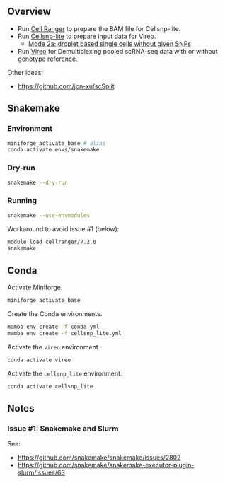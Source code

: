 ## Overview

* Run [Cell Ranger][cellranger-github] to prepare the BAM file for Cellsnp-lite.
* Run [Cellsnp-lite][cellsnp-lite-github] to prepare input data for Vireo.
  * [Mode 2a: droplet based single cells without given SNPs][cellsnp-lite-mode2a]
* Run [Vireo][vireo-github] for Demultiplexing pooled scRNA-seq data with or without genotype reference.

Other ideas:

- <https://github.com/jon-xu/scSplit>

## Snakemake

### Environment

```bash
miniforge_activate_base # alias
conda activate envs/snakemake
```

### Dry-run

```bash
snakemake --dry-run
```

### Running

```bash
snakemake --use-envmodules
```

Workaround to avoid issue #1 (below):

```bash
module load cellranger/7.2.0
snakemake
```

## Conda

Activate Miniforge.

```bash
miniforge_activate_base
```

Create the Conda environments.

```bash
mamba env create -f conda.yml
mamba env create -f cellsnp_lite.yml
```

Activate the `vireo` environment.

```bash
conda activate vireo
```

Activate the `cellsnp_lite` environment.

```bash
conda activate cellsnp_lite
```

## Notes

### Issue #1: Snakemake and Slurm

See:

* https://github.com/snakemake/snakemake/issues/2802
* https://github.com/snakemake/snakemake-executor-plugin-slurm/issues/63

[cellranger-github]: https://github.com/10XGenomics/cellranger
[cellsnp-lite-github]: https://github.com/single-cell-genetics/cellsnp-lite
[vireo-github]: https://github.com/single-cell-genetics/vireo
[cellsnp-lite-mode2a]: https://cellsnp-lite.readthedocs.io/en/latest/main/manual.html#mode-2a-droplet-based-single-cells-without-given-snps